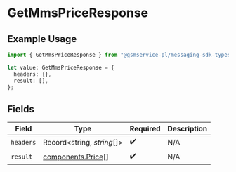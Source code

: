 # GetMmsPriceResponse

## Example Usage

```typescript
import { GetMmsPriceResponse } from "@gsmservice-pl/messaging-sdk-typescript/models/operations";

let value: GetMmsPriceResponse = {
  headers: {},
  result: [],
};
```

## Fields

| Field                                                  | Type                                                   | Required                                               | Description                                            |
| ------------------------------------------------------ | ------------------------------------------------------ | ------------------------------------------------------ | ------------------------------------------------------ |
| `headers`                                              | Record<string, *string*[]>                             | :heavy_check_mark:                                     | N/A                                                    |
| `result`                                               | [components.Price](../../models/components/price.md)[] | :heavy_check_mark:                                     | N/A                                                    |
